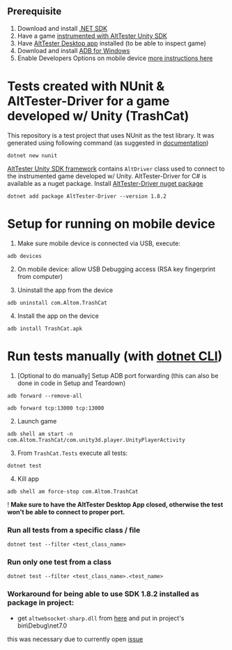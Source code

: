 ## Prerequisite

1. Download and install [.NET SDK](https://dotnet.microsoft.com/en-us/download)
2. Have a game [instrumented with AltTester Unity SDK](https://alttester.com/docs/sdk/pages/get-started.html#instrument-your-game-with-alttester-unity-sdk)
3. Have [AltTester Desktop app](https://alttester.com/alttester/) installed (to be able to inspect game)
4. Download and install [ADB for Windows](https://dl.google.com/android/repository/platform-tools-latest-windows.zip)
5. Enable Developers Options on mobile device [more instructions here](https://www.xda-developers.com/install-adb-windows-macos-linux/)

# Tests created with NUnit & AltTester-Driver for a game developed w/ Unity (TrashCat)

This repository is a test project that uses NUnit as the test library. It was generated using following command (as suggested in [documentation](https://learn.microsoft.com/en-us/dotnet/core/testing/unit-testing-with-nunit#creating-the-test-project))

```
dotnet new nunit
```

[AltTester Unity SDK framework](https://alttester.com/docs/sdk/) contains `AltDriver` class used to connect to the instrumented game developed w/ Unity. AltTester-Driver for C# is available as a nuget package. Install [AltTester-Driver nuget package](https://www.nuget.org/packages/AltTester-Driver#versions-body-tab)

```
dotnet add package AltTester-Driver --version 1.8.2
```

# Setup for running on mobile device

1. Make sure mobile device is connected via USB, execute:

```
adb devices
```

2. On mobile device: allow USB Debugging access (RSA key fingerprint from computer)

3. Uninstall the app from the device

```
adb uninstall com.Altom.TrashCat
```

4. Install the app on the device

```
adb install TrashCat.apk
```

# Run tests manually (with [dotnet CLI](https://learn.microsoft.com/en-us/dotnet/core/tools/dotnet-test))

1. [Optional to do manually] Setup ADB port forwarding (this can also be done in code in Setup and Teardown)

```
adb forward --remove-all
```

```
adb forward tcp:13000 tcp:13000
```

2. Launch game

```
adb shell am start -n com.Altom.TrashCat/com.unity3d.player.UnityPlayerActivity
```

3. From `TrashCat.Tests` execute all tests:

```
dotnet test
```

4. Kill app
```
adb shell am force-stop com.Altom.TrashCat
```

! **Make sure to have the AltTester Desktop App closed, otherwise the test won't be able to connect to proper port.**

### Run all tests from a specific class / file

```
dotnet test --filter <test_class_name>
```

### Run only one test from a class

```
dotnet test --filter <test_class_name>.<test_name>
```

### Workaround for being able to use SDK 1.8.2 installed as package in project:
- get `altwebsocket-sharp.dll` from [here](https://github.com/alttester/AltTester-Unity-SDK/tree/development/Assets/AltTester/3rdParty/websocket-sharp/netstandard2.0) and put in project's bin\Debug\net7.0

this was necessary due to currently open [issue](https://github.com/alttester/AltTester-Unity-SDK/issues/1192) 